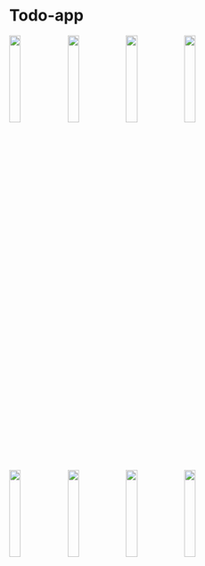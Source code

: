 # Todo-app

 <img src="https://github.com/tariqjamil1/Todo-app/assets/142381643/9f49e00d-7b6e-4a36-b227-70439b89f307" width="20%" height="20%">
 <img src="https://github.com/tariqjamil1/Todo-app/assets/142381643/436173ea-8a73-424f-a6b3-a114c305eb47" width="20%" height="20%">
<img src="https://github.com/tariqjamil1/Todo-app/assets/142381643/e1ee77f6-28b6-4c7a-ba5d-f3f459150ae4" width="20%" height="20%">
<img src="https://github.com/tariqjamil1/Todo-app/assets/142381643/e2e4c853-e49c-4892-add2-c5127c8e091f" width="20%" height="20%">
<img src="https://github.com/tariqjamil1/Todo-app/assets/142381643/5534d4f6-e070-430a-a651-c4d99d16d00c" width="20%" height="20%">
<img src="https://github.com/tariqjamil1/Todo-app/assets/142381643/04bd49bc-7a7c-4d2a-840f-f24d4c59736f" width="20%" height="20%">
<img src="https://github.com/tariqjamil1/Todo-app/assets/142381643/9c68621a-9e2b-4ca1-b2e0-02c678eeb6bd" width="20%" height="20%">
<img src="https://github.com/tariqjamil1/Todo-app/assets/142381643/4e53b859-767b-47dc-aa74-ed5a525fbbec" width="20%" height="20%">
